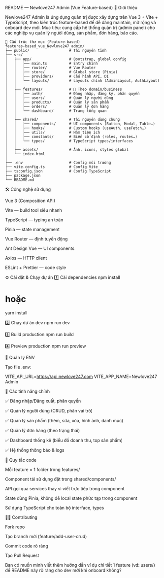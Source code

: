 README — Newlove247 Admin (Vue Feature-based)
🚀 Giới thiệu

Newlove247 Admin là ứng dụng quản trị được xây dựng trên Vue 3 + Vite + TypeScript, theo kiến trúc feature-based để dễ dàng maintain, mở rộng và onboard dev mới.
Mục tiêu: cung cấp hệ thống quản trị (admin panel) cho các nghiệp vụ quản lý người dùng, sản phẩm, đơn hàng, báo cáo.
```
📂 Cấu trúc thư mục (Feature-based)
features-based_vue_Newlove247_admin/
├── public/                  # Tài nguyên tĩnh
├── src/
│   ├── app/                 # Bootstrap, global config
│   │   ├── main.ts          # Entry chính
│   │   ├── router/          # Vue Router
│   │   ├── store/           # Global store (Pinia)
│   │   ├── providers/       # Cấu hình API, DI
│   │   └── layouts/         # Layouts chính (AdminLayout, AuthLayout)
│   │
│   ├── features/            # 📌 Theo domain/business
│   │   ├── auth/            # Đăng nhập, đăng ký, phân quyền
│   │   ├── users/           # Quản lý người dùng
│   │   ├── products/        # Quản lý sản phẩm
│   │   ├── orders/          # Quản lý đơn hàng
│   │   └── dashboard/       # Trang tổng quan
│   │
│   ├── shared/              # Tài nguyên dùng chung
│   │   ├── components/      # UI components (Button, Modal, Table…)
│   │   ├── hooks/           # Custom hooks (useAuth, useFetch…)
│   │   ├── utils/           # Hàm tiện ích
│   │   ├── constants/       # Biến cố định (roles, routes…)
│   │   └── types/           # TypeScript types/interfaces
│   │
│   ├── assets/              # Ảnh, icons, styles global
│   └── index.html
│
├── .env                     # Config môi trường
├── vite.config.ts           # Config Vite
├── tsconfig.json            # Config TypeScript
├── package.json
└── README.md
```
🛠️ Công nghệ sử dụng

Vue 3 (Composition API)

Vite — build tool siêu nhanh

TypeScript — typing an toàn

Pinia — state management

Vue Router — định tuyến động

Ant Design Vue — UI components

Axios — HTTP client

ESLint + Prettier — code style

⚙️ Cài đặt & Chạy dự án
1️⃣ Cài dependencies
npm install
# hoặc
yarn install

2️⃣ Chạy dự án dev
npm run dev

3️⃣ Build production
npm run build

4️⃣ Preview production
npm run preview

🔑 Quản lý ENV

Tạo file .env:

VITE_API_URL=https://api.newlove247.com
VITE_APP_NAME=Newlove247 Admin

🌟 Các tính năng chính

✅ Đăng nhập/Đăng xuất, phân quyền

✅ Quản lý người dùng (CRUD, phân vai trò)

✅ Quản lý sản phẩm (thêm, sửa, xóa, hình ảnh, danh mục)

✅ Quản lý đơn hàng (theo trạng thái)

✅ Dashboard thống kê (biểu đồ doanh thu, top sản phẩm)

✅ Hệ thống thông báo & logs

📖 Quy tắc code

Mỗi feature = 1 folder trong features/

Component tái sử dụng đặt trong shared/components/

API gọi qua services thay vì viết trực tiếp trong component

State dùng Pinia, không để local state phức tạp trong component

Sử dụng TypeScript cho toàn bộ interface, types

👨‍💻 Contributing

Fork repo

Tạo branch mới (feature/add-user-crud)

Commit code rõ ràng

Tạo Pull Request

Bạn có muốn mình viết thêm hướng dẫn ví dụ chi tiết 1 feature (vd: users/) để README này rõ ràng cho dev mới khi onboard không?
